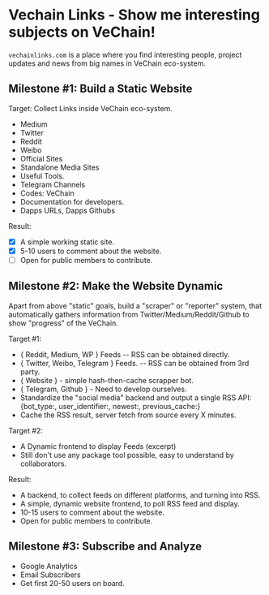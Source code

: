 # Vechain Links - Show me interesting subjects on VeChain!

`vechainlinks.com` is a place where you find interesting people, project updates and news from big names in VeChain eco-system.

## Milestone #1: Build a Static Website

Target: Collect Links inside VeChain eco-system.
- Medium
- Twitter
- Reddit
- Weibo
- Official Sites
- Standalone Media Sites
- Useful Tools.
- Telegram Channels
- Codes: VeChain
- Documentation for developers.
- Dapps URLs, Dapps Githubs

Result:
- [x] A simple working static site.
- [x] 5-10 users to comment about the website.
- [ ] Open for public members to contribute.

## Milestone #2: Make the Website Dynamic

Apart from above "static" goals, build a "scraper" or "reporter" system, that automatically gathers information from Twitter/Medium/Reddit/Github to show "progress" of the VeChain.

Target #1:
- { Reddit, Medium, WP } Feeds -- RSS can be obtained directly.
- { Twitter, Weibo, Telegram } Feeds. -- RSS can be obtained from 3rd party.
- { Website } - simple hash-then-cache scrapper bot.
- { Telegram, Github } - Need to develop ourselves.
- Standardize the "social media" backend and output a single RSS API: {bot_type:, user_identifier:, newest:, previous_cache:}
- Cache the RSS result, server fetch from source every X minutes.

Target #2:
- A Dynamic frontend to display Feeds (excerpt)
- Still don't use any package tool possible, easy to understand by collaborators.

Result:
- A backend, to collect feeds on different platforms, and turning into RSS.
- A simple, dynamic website frontend, to poll RSS feed and display.
- 10-15 users to comment about the website.
- Open for public members to contribute.

## Milestone #3: Subscribe and Analyze

- Google Analytics
- Email Subscribers
- Get first 20-50 users on board.